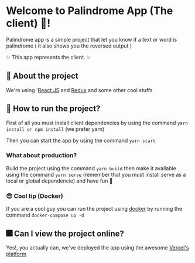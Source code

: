 # Welcome to Palindrome App (The client) 🥳!

Palindrome app is a simple project that let you know if a text or word is palindrome ( it also shows you the reversed output )

✨ This app represents the client. ✨

## 📓  About the project

We're using `[React JS](https://react-bootstrap.github.io/) and [Redux](https://es.redux.js.org/) and some other cool stuffs 

## 🌠 How to run the project?
First of all you must install client dependencies by using the command `yarn install or npm install` (we prefer yarn)

Then you can start the app by using  the command `yarn start`

### What about production?

Build the project using the command  `yarn build` then make it available using the command  `yarn serve` (remember that you must install serve as a local or global dependencie) and have fun 🤩

### 😎 Cool tip (Docker)
If you are a cool guy  you can run the project using [docker](https://www.docker.com/) by running the command `docker-compose up -d`

## 🎆 Can I view the project online?

Yes!, you actually can, we've deployed the app using the awesome [Vercel's platform](https://vercel.com/dashboard)